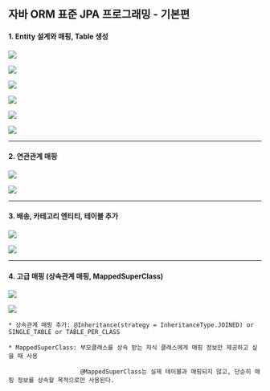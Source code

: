 ## 자바 ORM 표준 JPA 프로그래밍 - 기본편

#### 1. Entity 설계와 매핑, Table 생성

![](img/Member.png)

![](img/Order.png)

![](img/OrderItem.png)

![](img/Item.png)

![](img/h2.png)

![](img/mapping.png)

-------

#### 2. 연관관계 매핑

![](img/2_table.png)

![](img/2_entity.png)

-------

#### 3. 배송, 카테고리 엔티티, 테이블 추가 

![](img/3_add_table.png)

![](img/3_add_entity.png)

-------

#### 4. 고급 매핑 (상속관계 매핑, MappedSuperClass)

![](img/4_table.png)

![](img/4_entity.png)

    * 상속관계 매핑 추가: @Inheritance(strategy = InheritanceType.JOINED) or SINGLE_TABLE or TABLE_PER_CLASS

    * MappedSuperClass: 부모클래스를 상속 받는 자식 클래스에게 매핑 정보만 제공하고 싶을 때 사용
                        
                        @MappedSuperClass는 실제 테이블과 매핑되지 않고, 단순히 매핑 정보를 상속할 목적으로만 사용된다.